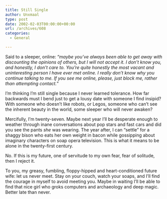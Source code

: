 ```yaml
---
title: Still Single
author: Unxmaal
type: post
date: 2002-02-03T00:00:00+00:00
url: /archives/608
categories:
  - General

---
```

Said to a sleeper, online: &#8220;_maybe you&#8217;ve always been able to get away with discounting the opinions of others, but I will not accept it. I don&#8217;t know you, and honestly, I don&#8217;t care to. You&#8217;re quite honestly the most vacant and uninteresting person I have ever met online. I really don&#8217;t know why you continue talking to me. If you see me online, please, just block me, rather than attempting contact._&#8221;

I&#8217;m thinking I&#8217;m still single because I never learned tolerance. How far backwards must I bend just to get a lousy date with someone I find insipid? With someone who doesn&#8217;t like robots, or Legos, someone who can&#8217;t see the inherent beauty in the world, some sleeper who will never awaken? 

Mercifully, I&#8217;m twenty-seven. Maybe next year I&#8217;ll be desperate enough to weather through inane conversations about pop stars and fast cars and did you see the pants _she_ was wearing. The year after, I can &#8220;settle&#8221; for a shaggy bison who eats her own weight in bacon while gossipping about imaginary characters on soap opera television. This is what it means to be alone in the twenty-first century. 

No. If this is my future, one of servitude to my own fear, fear of solitude, then I reject it. 

To you, my greasy, fumbling, floppy-hipped and heart-conditioned future wife: let us never meet. Stay on your couch, watch your soaps, and I&#8217;ll find the courage in myself to avoid meeting you. Maybe in waiting I&#8217;ll be able to find that nice girl who groks computers and archaeology and deep magic. Better late than never.